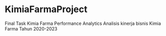 # KimiaFarmaProject
Final Task Kimia Farma Performance Analytics
Analisis kinerja bisnis Kimia Farma Tahun 2020-2023
